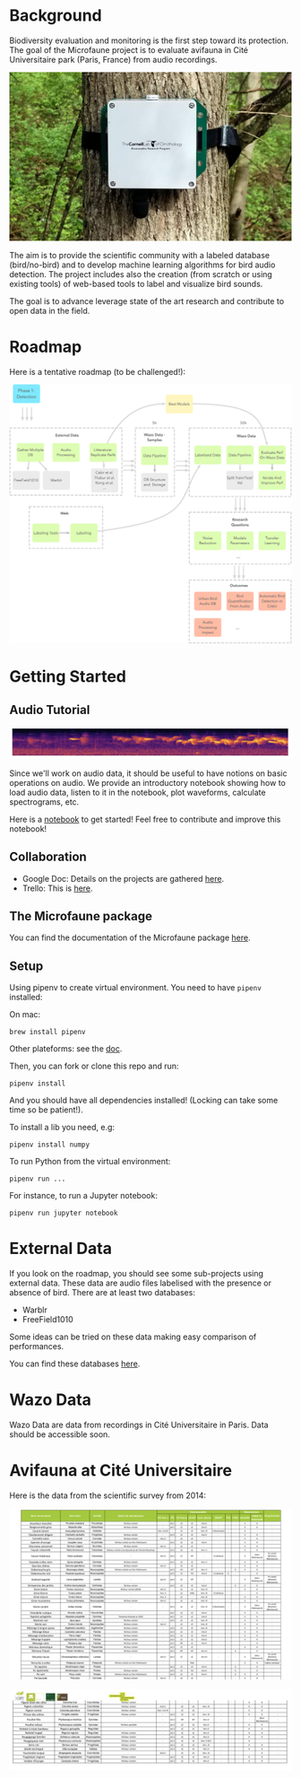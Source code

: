# Background

Biodiversity evaluation and monitoring is the first step toward its protection. The goal of the Microfaune project is to evaluate avifauna in Cité Universitaire park (Paris, France) from audio recordings.

![swift](images/swift.jpg)

The aim is to provide the scientific community with a labeled database (bird/no-bird) and to develop machine learning algorithms for bird audio detection. The project includes also the creation (from scratch or using existing tools) of web-based tools to label and visualize bird sounds.

The goal is to advance leverage state of the art research and contribute to open data in the field.

# Roadmap

Here is a tentative roadmap (to be challenged!):

![roadmap](images/roadmap.png)

# Getting Started

## Audio Tutorial

![spectrogram](images/spectrogram_example.png)

Since we'll work on audio data, it should be useful to have notions on basic operations on audio. We provide an introductory notebook showing how to load audio data, listen to it in the notebook, plot waveforms, calculate spectrograms, etc.

Here is a [notebook](https://github.com/hadrienj/microfaune/blob/master/getting_started.ipynb) to get started! Feel free to contribute and improve this notebook!

## Collaboration

- Google Doc: Details on the projects are gathered [here](https://docs.google.com/document/d/1yREuA9-AuH0du2uhvGiSryd0PYd7ogVkyXDWf-VLQxw/edit?usp=sharing).
- Trello: This is [here](https://trello.com/b/amUmPAtu/microfaune).

## The Microfaune package

You can find the documentation of the Microfaune package [here](https://hadrienj.github.io/microfaune/).

## Setup

Using pipenv to create virtual environment. You need to have `pipenv` installed:

On mac:

```
brew install pipenv
```

Other plateforms: see the [doc](https://docs.pipenv.org/en/latest/install/#installing-pipenv).

Then, you can fork or clone this repo and run:

```
pipenv install
```

And you should have all dependencies installed! (Locking can take some time so be patient!).

To install a lib you need, e.g:

```
pipenv install numpy
```

To run Python from the virtual environment:

```
pipenv run ...
```

For instance, to run a Jupyter notebook:

```
pipenv run jupyter notebook
```

# External Data

If you look on the roadmap, you should see some sub-projects using external data. These data are audio files labelised with the presence or absence of bird. There are at least two databases:

- Warblr
- FreeField1010

Some ideas can be tried on these data making easy comparison of performances.

You can find these databases [here](http://machine-listening.eecs.qmul.ac.uk/bird-audio-detection-challenge/).

# Wazo Data

Wazo Data are data from recordings in Cité Universitaire in Paris. Data should be accessible soon.

# Avifauna at Cité Universitaire

Here is the data from the scientific survey from 2014:

![2014_1](images/releve_2014_1.png)

![2014_2](images/releve_2014_2.png)


